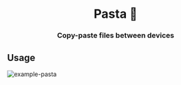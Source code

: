<div align="center">
    <h1>Pasta 🍝</h1>
    <h3>Copy-paste files between devices</h3>
</div>

## Usage
![example-pasta](https://user-images.githubusercontent.com/19193227/221366059-62c122b2-1e78-4f3b-93f2-6657ed46dcc1.png)
